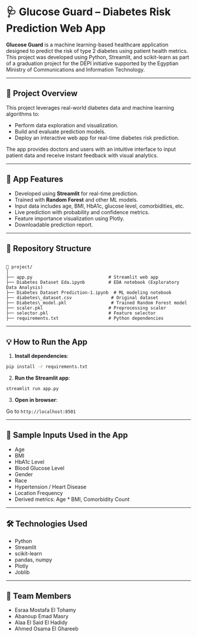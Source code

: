 # 🩺 Glucose Guard – Diabetes Risk Prediction Web App

**Glucose Guard** is a machine learning-based healthcare application designed to predict the risk of type 2 diabetes using patient health metrics.  
This project was developed using Python, Streamlit, and scikit-learn as part of a graduation project for the DEPI initiative supported by the Egyptian Ministry of Communications and Information Technology.

---

## 📌 Project Overview

This project leverages real-world diabetes data and machine learning algorithms to:

- Perform data exploration and visualization.
- Build and evaluate prediction models.
- Deploy an interactive web app for real-time diabetes risk prediction.

The app provides doctors and users with an intuitive interface to input patient data and receive instant feedback with visual analytics.

---

## 🚀 App Features

- Developed using **Streamlit** for real-time prediction.
- Trained with **Random Forest** and other ML models.
- Input data includes age, BMI, HbA1c, glucose level, comorbidities, etc.
- Live prediction with probability and confidence metrics.
- Feature importance visualization using Plotly.
- Downloadable prediction report.

---

## 📂 Repository Structure

```

📁 project/
│
├── app.py                             # Streamlit web app
├── Diabetes Dataset Eda.ipynb         # EDA notebook (Exploratory Data Analysis)
├── Diabetes Dataset Prediction-1.ipynb  # ML modeling notebook
├── diabetes\_dataset.csv               # Original dataset
├── Diabetes\_model.pkl                 # Trained Random Forest model
├── scaler.pkl                         # Preprocessing scaler
├── selector.pkl                       # Feature selector
├── requirements.txt                   # Python dependencies

````

---

## 💡 How to Run the App

1. **Install dependencies**:

```bash
pip install -r requirements.txt
````

2. **Run the Streamlit app**:

```bash
streamlit run app.py
```

3. **Open in browser**:

Go to `http://localhost:8501`

---

## 🧪 Sample Inputs Used in the App

* Age
* BMI
* HbA1c Level
* Blood Glucose Level
* Gender
* Race
* Hypertension / Heart Disease
* Location Frequency
* Derived metrics: Age \* BMI, Comorbidity Count

---

## 🛠 Technologies Used

* Python
* Streamlit
* scikit-learn
* pandas, numpy
* Plotly
* Joblib

---

## 👥 Team Members

* Esraa Mostafa El Tohamy
* Abanoup Emad Masry
* Alaa El Said El Hadidy
* Ahmed Osama El Ghareeb
